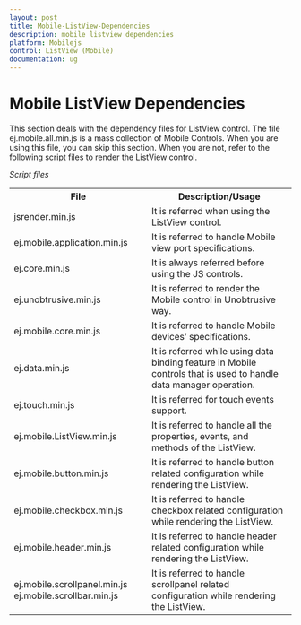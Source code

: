 ```yaml
---
layout: post
title: Mobile-ListView-Dependencies
description: mobile listview dependencies
platform: Mobilejs
control: ListView (Mobile)
documentation: ug
---
```


# Mobile ListView Dependencies

This section deals with the dependency files for ListView control. The file ej.mobile.all.min.js is a mass collection of Mobile Controls. When you are using this file, you can skip this section. When you are not, refer to the following script files to render the ListView control.

_Script files_

<table>
<tr>
<th>
File</th><th>
Description/Usage</th></tr>
<tr>
<td>
jsrender.min.js</td><td>
It is referred when using the ListView control.</td></tr>
<tr>
<td>
ej.mobile.application.min.js</td><td>
It is referred to handle Mobile view port specifications.</td></tr>
<tr>
<td>
ej.core.min.js</td><td>
It is always referred before using the JS controls.</td></tr>
<tr>
<td>
ej.unobtrusive.min.js</td><td>
It is referred to render the Mobile control in Unobtrusive way.</td></tr>
<tr>
<td>
ej.mobile.core.min.js</td><td>
It is referred to handle Mobile devices’ specifications.</td></tr>
<tr>
<td>
ej.data.min.js</td><td>
It is referred while using data binding feature in Mobile controls that is used to handle data manager operation.</td></tr>
<tr>
<td>
ej.touch.min.js</td><td>
It is referred for touch events support.</td></tr>
<tr>
<td>
ej.mobile.ListView.min.js</td><td>
 It is referred to handle all the properties, events, and methods of the ListView.</td></tr>
<tr>
<td>
ej.mobile.button.min.js</td><td>
It is referred to handle button related configuration while rendering the ListView.</td></tr>
<tr>
<td>
ej.mobile.checkbox.min.js</td><td>
 It is referred to handle checkbox related configuration while rendering the ListView.</td></tr>
<tr>
<td>
ej.mobile.header.min.js</td><td>
It is referred to handle header related configuration while rendering the ListView.</td></tr>
<tr>
<td>
ej.mobile.scrollpanel.min.js ej.mobile.scrollbar.min.js</td><td>
It is referred to handle scrollpanel related configuration while rendering the ListView.</td></tr>
</table>

